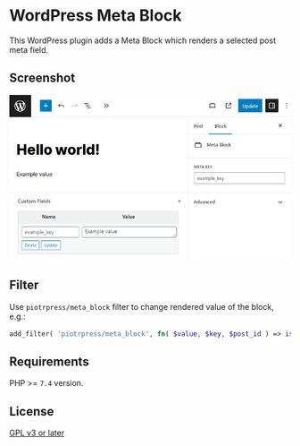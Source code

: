 # WordPress Meta Block

This WordPress plugin adds a Meta Block which renders a selected post meta field.

## Screenshot

![Meta Block in WordPress block editor view](screenshot-1.png)

## Filter

Use `piotrpress/meta_block` filter to change rendered value of the block, e.g.:

```php
add_filter( 'piotrpress/meta_block', fn( $value, $key, $post_id ) => is_array( $value ) ? print_r( $value, true ) : $value, 10, 3 );
```

## Requirements

PHP >= `7.4` version.

## License

[GPL v3 or later](license.txt)